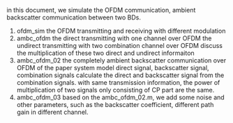 in this document, we simulate the OFDM communication, ambient backscatter communication between two BDs.
1. ofdm_sim
    the OFDM transmitting and receiving with different modulation
2. ambc_ofdm
    the direct transmitting with one channel over OFDM
    the undirect transmitting with two combination channel over OFDM
    discuss the multiplication of these two direct and undirect informaiton 
3. ambc_ofdm_02
    the completely ambient backscatter communication over OFDM of the paper system model 
    direct signal, backscatter signal, combination signals
    calculate the direct and backscatter signal from the combination signals. 
    with same transmission information, the power of multiplication of two signals only consisting of CP part are the same.
4. ambc_ofdm_03
    based on the ambc_ofdm_02.m, we add some noise and other parameters, such as the backscatter coefficient, different path gain in different channel.